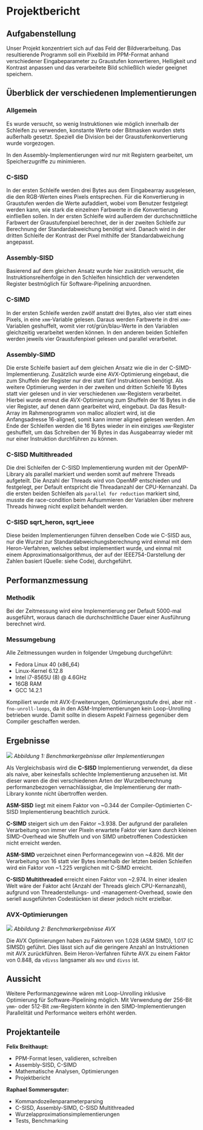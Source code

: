 # Projektbericht

## Aufgabenstellung

Unser Projekt konzentriert sich auf das Feld der Bildverarbeitung. Das resultierende Programm soll ein Pixelbild im PPM-Format anhand verschiedener Eingabeparameter zu Graustufen konvertieren, Helligkeit und Kontrast anpassen und das verarbeitete Bild schließlich wieder geeignet speichern.


## Überblick der verschiedenen Implementierungen

### Allgemein

Es wurde versucht, so wenig Instruktionen wie möglich innerhalb der Schleifen zu verwenden, konstante Werte oder Bitmasken wurden stets außerhalb gesetzt. Speziell die Division bei der Graustufenkonvertierung wurde vorgezogen.

In den Assembly-Implementierungen wird nur mit Registern gearbeitet, um Speicherzugriffe zu minimieren.


### C-SISD

In der ersten Schleife werden drei Bytes aus dem Eingabearray ausgelesen, die den RGB-Werten eines Pixels entsprechen. Für die Konvertierung in Graustufen werden die Werte aufaddiert, wobei vom Benutzer festgelegt werden kann, wie stark die einzelnen Farbwerte in die Konvertierung einfließen sollen. In der ersten Schleife wird außerdem der durchschnittliche Farbwert der Graustufenpixel berechnet, der in der zweiten Schleife zur Berechnung der Standardabweichung benötigt wird. Danach wird in der dritten Schleife der Kontrast der Pixel mithilfe der Standardabweichung angepasst.


### Assembly-SISD

Basierend auf dem gleichen Ansatz wurde hier zusätzlich versucht, die Instruktionsreihenfolge in den Schleifen hinsichtlich der verwendeten Register bestmöglich für Software-Pipelining anzuordnen.


### C-SIMD

In der ersten Schleife werden zwölf anstatt drei Bytes, also vier statt eines Pixels, in eine `xmm`-Variable gelesen. Daraus werden Farbwerte in drei `xmm`-Variablen geshuffelt, womit vier rot/grün/blau-Werte in den Variablen gleichzeitig verarbeitet werden können. In den anderen beiden Schleifen werden jeweils vier Graustufenpixel gelesen und parallel verarbeitet.


### Assembly-SIMD

Die erste Schleife basiert auf dem gleichen Ansatz wie die in der C-SIMD-Implementierung. Zusätzlich wurde eine AVX-Optimierung eingebaut, die zum Shuffeln der Register nur drei statt fünf Instruktionen benötigt. Als weitere Optimierung werden in der zweiten und dritten Schleife 16 Bytes statt vier gelesen und in vier verschiedenen `xmm`-Registern verarbeitet. Hierbei wurde erneut die AVX-Optimierung zum Shuffeln der 16 Bytes in die vier Register, auf denen dann gearbeitet wird, eingebaut. Da das Result-Array im Rahmenprogramm von malloc alloziert wird, ist die Anfangsadresse 16-aligned, somit kann immer aligned gelesen werden. Am Ende der Schleifen werden die 16 Bytes wieder in ein einziges `xmm`-Register geshuffelt, um das Schreiben der 16 Bytes in das Ausgabearray wieder mit nur einer Instruktion durchführen zu können.


### C-SISD Multithreaded

Die drei Schleifen der C-SISD Implementierung wurden mit der OpenMP-Library als parallel markiert und werden somit auf mehrere Threads aufgeteilt. Die Anzahl der Threads wird von OpenMP entschieden und festgelegt, per Default entspricht die Threadanzahl der CPU-Kernanzahl. Da die ersten beiden Schleifen als `parallel for reduction` markiert sind, musste die race-condition beim Aufsummieren der Variablen über mehrere Threads hinweg nicht explizit behandelt werden.


### C-SISD sqrt\_heron, sqrt\_ieee

Diese beiden Implementierungen führen denselben Code wie C-SISD aus, nur die Wurzel zur Standardabweichungsberechnung wird einmal mit dem Heron-Verfahren, welches selbst implementiert wurde, und einmal mit einem Approximationsalgorithmus, der auf der IEEE754-Darstellung der Zahlen basiert (Quelle: siehe Code), durchgeführt.


## Performanzmessung

### Methodik

Bei der Zeitmessung wird eine Implementierung per Default 5000-mal ausgeführt, woraus danach die durchschnittliche Dauer einer Ausführung berechnet wird.


### Messumgebung

Alle Zeitmessungen wurden in folgender Umgebung durchgeführt:

- Fedora Linux 40 (x86\_64)
- Linux-Kernel 6.12.8
- Intel i7-8565U (8) @ 4.6GHz
- 16GB RAM
- GCC 14.2.1

Kompiliert wurde mit AVX-Erweiterungen, Optimierungsstufe drei, aber mit `-fno-unroll-loops`, da in den ASM-Implementierungen kein Loop-Unrolling betrieben wurde. Damit sollte in diesem Aspekt Fairness gegenüber dem Compiler geschaffen werden.

## Ergebnisse

![](https://lh7-rt.googleusercontent.com/docsz/AD_4nXdVn462IDPGHJ5ZK23zy8VpcSJT4L5KLR9jvhpI18tT_NskUEElFWx0CgKZoJHnT2MGKQgrfLpujDKYCLdwEV4mBkgVcNEa-RdTZm6aLkV21Dlp0RSNPRQohEJ2dDgQEKudICsz?key=dFBzcnl_LVT2ELuXMID2ipUs)
*Abbildung 1: Benchmarkergebnisse aller Implementierungen*

Als Vergleichsbasis wird die **C-SISD** Implementierung verwendet, da diese als naive, aber keinesfalls schlechte Implementierung anzusehen ist. Mit dieser waren die drei verschiedenen Arten der Wurzelberechnung performanzbezogen vernachlässigbar, die Implementierung der math-Library konnte nicht übertroffen werden.

**ASM-SISD** liegt mit einem Faktor von \~0.344 der Compiler-Optimierten C-SISD Implementierung beachtlich zurück.

**C-SIMD** steigert sich um den Faktor ~3.938. Der aufgrund der parallelen Verarbeitung von immer vier Pixeln erwartete Faktor vier kann durch kleinen SIMD-Overhead wie Shuffeln und von SIMD unbetroffenen Codestücken nicht erreicht werden.

**ASM-SIMD** verzeichnet einen Performancegewinn von \~4.826. Mit der Verarbeitung von 16 statt vier Bytes innerhalb der letzten beiden Schleifen wird ein Faktor von \~1.225 verglichen mit C-SIMD erreicht.

**C-SISD Multithreaded** erreicht einen Faktor von \~2.974. In einer idealen Welt wäre der Faktor acht (Anzahl der Threads gleich CPU-Kernanzahl), aufgrund von Threaderstellungs- und -management-Overhead, sowie den seriell ausgeführten Codestücken ist dieser jedoch nicht erzielbar.


### AVX-Optimierungen

![](https://lh7-rt.googleusercontent.com/docsz/AD_4nXdC4O5avlGN541hZ8dJjy13SodL093ndPh3OF0CwfGT9kYfqon9pQcVphX3v3-tA2pKqs7qrEwEnogyVIprS7nuJcn_9cxnWJ5AjT4YIfz7l4cHtlmEw99r1TN2Qvv2kjTIpmE4?key=dFBzcnl_LVT2ELuXMID2ipUs)
*Abbildung 2: Benchmarkergebnisse AVX*

Die AVX Optimierungen haben zu Faktoren von 1.028 (ASM SIMD), 1.017 (C SIMSD) geführt. Dies lässt sich auf die geringere Anzahl an Instruktionen mit AVX zurückführen. Beim Heron-Verfahren führte AVX zu einem Faktor von 0.848, da `vdivss` langsamer als `mov` und `divss` ist.


## Aussicht

Weitere Performanzgewinne wären mit Loop-Unrolling inklusive Optimierung für Software-Pipelining möglich. Mit Verwendung der 256-Bit `ymm`- oder 512-Bit `zmm`-Registern könnte in den SIMD-Implementierungen Parallelität und Performance weiters erhöht werden.


## Projektanteile

**Felix Breithaupt:**
- PPM-Format lesen, validieren, schreiben
- Assembly-SISD, C-SIMD
- Mathematische Analysen, Optimierungen
- Projektbericht

**Raphael Sommersguter:**
- Kommandozeilenparameterparsing
- C-SISD, Assembly-SIMD, C-SISD Multithreaded
- Wurzelapproximationsimplementierungen
- Tests, Benchmarking
